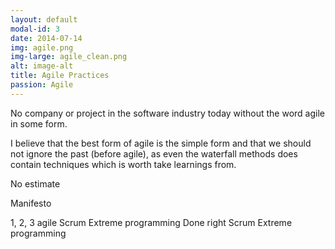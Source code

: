```yaml
---
layout: default
modal-id: 3
date: 2014-07-14
img: agile.png
img-large: agile_clean.png
alt: image-alt
title: Agile Practices
passion: Agile
---
```


No company or project in the software industry today without the word agile in some form.

I believe that the best form of agile is the simple form and that we should not ignore the past (before agile), as even the waterfall methods does contain techniques which is worth take learnings from.

No estimate

Manifesto

1, 2, 3 agile
Scrum
Extreme programming
Done right
Scrum
Extreme programming